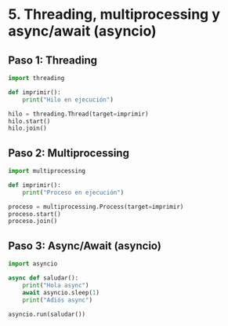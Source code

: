 # 5. Threading, multiprocessing y async/await (asyncio)

## Paso 1: Threading

```python
import threading

def imprimir():
    print("Hilo en ejecución")

hilo = threading.Thread(target=imprimir)
hilo.start()
hilo.join()
```

## Paso 2: Multiprocessing

```python
import multiprocessing

def imprimir():
    print("Proceso en ejecución")

proceso = multiprocessing.Process(target=imprimir)
proceso.start()
proceso.join()
```

## Paso 3: Async/Await (asyncio)

```python
import asyncio

async def saludar():
    print("Hola async")
    await asyncio.sleep(1)
    print("Adiós async")

asyncio.run(saludar())
```